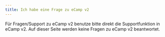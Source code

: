 ```yaml
---
title: Ich habe eine Frage zu eCamp v2
---
```


Für Fragen/Support zu eCamp v2 benutze bitte direkt die Supportfunktion in
eCamp v2. Auf dieser Seite werden keine Fragen zu eCamp v2 beantwortet.
